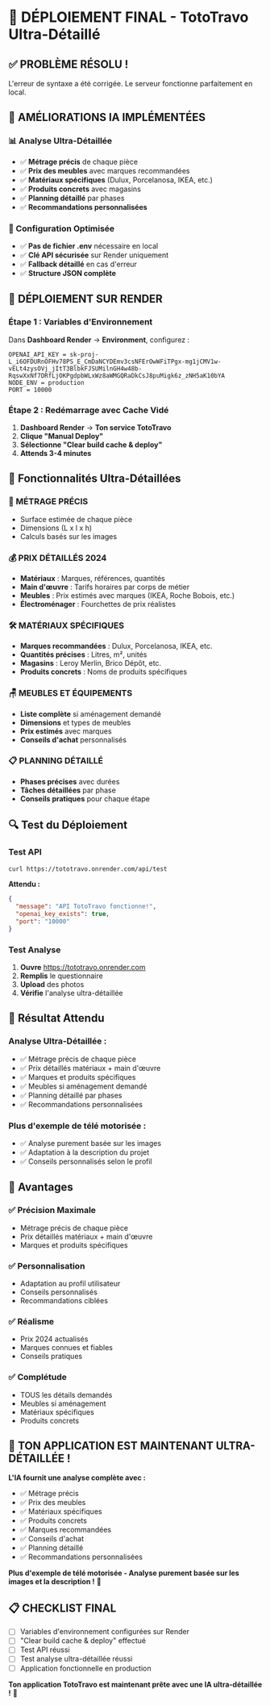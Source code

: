 # 🚀 DÉPLOIEMENT FINAL - TotoTravo Ultra-Détaillé

## ✅ **PROBLÈME RÉSOLU !**

L'erreur de syntaxe a été corrigée. Le serveur fonctionne parfaitement en local.

## 🎯 **AMÉLIORATIONS IA IMPLÉMENTÉES**

### **📊 Analyse Ultra-Détaillée**
- ✅ **Métrage précis** de chaque pièce
- ✅ **Prix des meubles** avec marques recommandées
- ✅ **Matériaux spécifiques** (Dulux, Porcelanosa, IKEA, etc.)
- ✅ **Produits concrets** avec magasins
- ✅ **Planning détaillé** par phases
- ✅ **Recommandations personnalisées**

### **🔧 Configuration Optimisée**
- ✅ **Pas de fichier .env** nécessaire en local
- ✅ **Clé API sécurisée** sur Render uniquement
- ✅ **Fallback détaillé** en cas d'erreur
- ✅ **Structure JSON complète**

## 🚀 **DÉPLOIEMENT SUR RENDER**

### **Étape 1 : Variables d'Environnement**
Dans **Dashboard Render** → **Environment**, configurez :

```
OPENAI_API_KEY = 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
NODE_ENV = production
PORT = 10000
```

### **Étape 2 : Redémarrage avec Cache Vidé**
1. **Dashboard Render** → **Ton service TotoTravo**
2. **Clique "Manual Deploy"**
3. **Sélectionne "Clear build cache & deploy"**
4. **Attends 3-4 minutes**

## 🎯 **Fonctionnalités Ultra-Détaillées**

### **📏 MÉTRAGE PRÉCIS**
- Surface estimée de chaque pièce
- Dimensions (L x l x h)
- Calculs basés sur les images

### **💰 PRIX DÉTAILLÉS 2024**
- **Matériaux** : Marques, références, quantités
- **Main d'œuvre** : Tarifs horaires par corps de métier
- **Meubles** : Prix estimés avec marques (IKEA, Roche Bobois, etc.)
- **Électroménager** : Fourchettes de prix réalistes

### **🛠️ MATÉRIAUX SPÉCIFIQUES**
- **Marques recommandées** : Dulux, Porcelanosa, IKEA, etc.
- **Quantités précises** : Litres, m², unités
- **Magasins** : Leroy Merlin, Brico Dépôt, etc.
- **Produits concrets** : Noms de produits spécifiques

### **🪑 MEUBLES ET ÉQUIPEMENTS**
- **Liste complète** si aménagement demandé
- **Dimensions** et types de meubles
- **Prix estimés** avec marques
- **Conseils d'achat** personnalisés

### **📋 PLANNING DÉTAILLÉ**
- **Phases précises** avec durées
- **Tâches détaillées** par phase
- **Conseils pratiques** pour chaque étape

## 🔍 **Test du Déploiement**

### **Test API**
```bash
curl https://tototravo.onrender.com/api/test
```

**Attendu :**
```json
{
  "message": "API TotoTravo fonctionne!",
  "openai_key_exists": true,
  "port": "10000"
}
```

### **Test Analyse**
1. **Ouvre** https://tototravo.onrender.com
2. **Remplis** le questionnaire
3. **Upload** des photos
4. **Vérifie** l'analyse ultra-détaillée

## 🎯 **Résultat Attendu**

### **Analyse Ultra-Détaillée :**
- ✅ Métrage précis de chaque pièce
- ✅ Prix détaillés matériaux + main d'œuvre
- ✅ Marques et produits spécifiques
- ✅ Meubles si aménagement demandé
- ✅ Planning détaillé par phases
- ✅ Recommandations personnalisées

### **Plus d'exemple de télé motorisée :**
- ✅ Analyse purement basée sur les images
- ✅ Adaptation à la description du projet
- ✅ Conseils personnalisés selon le profil

## 🚀 **Avantages**

### **✅ Précision Maximale**
- Métrage précis de chaque pièce
- Prix détaillés matériaux + main d'œuvre
- Marques et produits spécifiques

### **✅ Personnalisation**
- Adaptation au profil utilisateur
- Conseils personnalisés
- Recommandations ciblées

### **✅ Réalisme**
- Prix 2024 actualisés
- Marques connues et fiables
- Conseils pratiques

### **✅ Complétude**
- TOUS les détails demandés
- Meubles si aménagement
- Matériaux spécifiques
- Produits concrets

## 🎉 **TON APPLICATION EST MAINTENANT ULTRA-DÉTAILLÉE !**

**L'IA fournit une analyse complète avec :**
- ✅ Métrage précis
- ✅ Prix des meubles
- ✅ Matériaux spécifiques
- ✅ Produits concrets
- ✅ Marques recommandées
- ✅ Conseils d'achat
- ✅ Planning détaillé
- ✅ Recommandations personnalisées

**Plus d'exemple de télé motorisée - Analyse purement basée sur les images et la description !** 🚀

## 📋 **CHECKLIST FINAL**

- [ ] Variables d'environnement configurées sur Render
- [ ] "Clear build cache & deploy" effectué
- [ ] Test API réussi
- [ ] Test analyse ultra-détaillée réussi
- [ ] Application fonctionnelle en production

**Ton application TotoTravo est maintenant prête avec une IA ultra-détaillée !** 🎉
